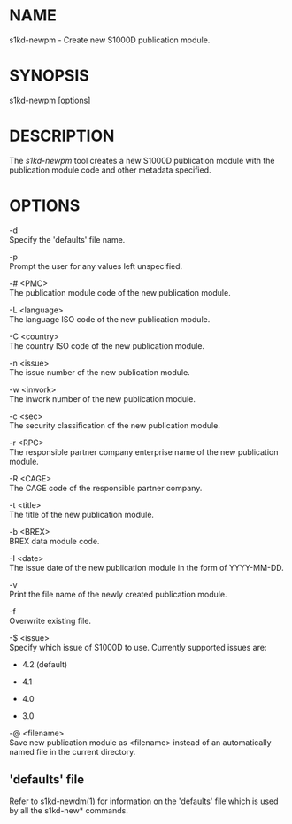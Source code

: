 NAME
====

s1kd-newpm - Create new S1000D publication module.

SYNOPSIS
========

s1kd-newpm \[options\]

DESCRIPTION
===========

The *s1kd-newpm* tool creates a new S1000D publication module with the publication module code and other metadata specified.

OPTIONS
=======

-d  
Specify the 'defaults' file name.

-p  
Prompt the user for any values left unspecified.

-\# &lt;PMC&gt;  
The publication module code of the new publication module.

-L &lt;language&gt;  
The language ISO code of the new publication module.

-C &lt;country&gt;  
The country ISO code of the new publication module.

-n &lt;issue&gt;  
The issue number of the new publication module.

-w &lt;inwork&gt;  
The inwork number of the new publication module.

-c &lt;sec&gt;  
The security classification of the new publication module.

-r &lt;RPC&gt;  
The responsible partner company enterprise name of the new publication module.

-R &lt;CAGE&gt;  
The CAGE code of the responsible partner company.

-t &lt;title&gt;  
The title of the new publication module.

-b &lt;BREX&gt;  
BREX data module code.

-I &lt;date&gt;  
The issue date of the new publication module in the form of YYYY-MM-DD.

-v  
Print the file name of the newly created publication module.

-f  
Overwrite existing file.

-$ &lt;issue&gt;  
Specify which issue of S1000D to use. Currently supported issues are:

-   4.2 (default)

-   4.1

-   4.0

-   3.0

-@ &lt;filename&gt;  
Save new publication module as &lt;filename&gt; instead of an automatically named file in the current directory.

'defaults' file
---------------

Refer to s1kd-newdm(1) for information on the 'defaults' file which is used by all the s1kd-new\* commands.
